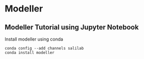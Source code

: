 # Modeller
## Modeller Tutorial using Jupyter Notebook

Install modeller using conda
```
conda config --add channels salilab
conda install modeller
```
